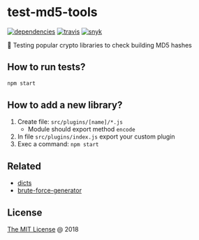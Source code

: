 # test-md5-tools

[![dependencies](https://david-dm.org/piecioshka/test-md5-tools.svg)](https://github.com/piecioshka/test-md5-tools)
[![travis](https://img.shields.io/travis/piecioshka/test-md5-tools.svg)](https://travis-ci.org/piecioshka/test-md5-tools)
[![snyk](https://snyk.io/test/github/piecioshka/test-md5-tools/badge.svg?targetFile=package.json)](https://snyk.io/test/github/piecioshka/test-md5-tools?targetFile=package.json)

:ledger: Testing popular crypto libraries to check building MD5 hashes

## How to run tests?

```bash
npm start
```

## How to add a new library?

1. Create file: `src/plugins/[name]/*.js`
    + Module should export method `encode`
2. In file `src/plugins/index.js` export your custom plugin
3. Exec a command: `npm start`

## Related

* [dicts](https://github.com/piecioshka/dicts)
* [brute-force-generator](https://github.com/piecioshka/brute-force-generator)

## License

[The MIT License](http://piecioshka.mit-license.org) @ 2018
